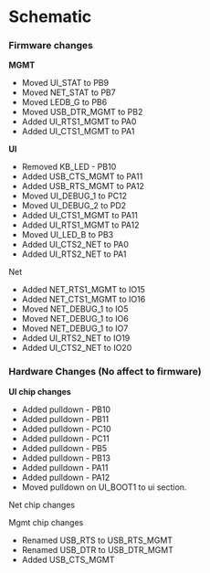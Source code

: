 
# Schematic 

### Firmware changes 
**MGMT**
- Moved UI_STAT to PB9
- Moved NET_STAT to PB7
- Moved LEDB_G to PB6
- Moved USB_DTR_MGMT to PB2
- Added UI_RTS1_MGMT to PA0
- Added UI_CTS1_MGMT to PA1

**UI**
- Removed KB_LED - PB10
- Added USB_CTS_MGMT to PA11
- Added USB_RTS_MGMT to PA12
- Moved UI_DEBUG_1 to PC12
- Moved UI_DEBUG_2 to PD2
- Added UI_CTS1_MGMT to PA11
- Added UI_RTS1_MGMT to PA12
- Moved UI_LED_B to PB3
- Added UI_CTS2_NET to PA0
- Added UI_RTS2_NET to PA1

Net
- Added NET_RTS1_MGMT to IO15
- Added NET_CTS1_MGMT to IO16
- Moved NET_DEBUG_1 to IO5
- Moved NET_DEBUG_1 to IO6
- Moved NET_DEBUG_1 to IO7
- Added UI_RTS2_NET to IO19
- Added UI_CTS2_NET to IO20
### Hardware Changes (No affect to firmware)
**UI chip changes**
- Added pulldown - PB10
- Added pulldown - PB11
- Added pulldown - PC10
- Added pulldown - PC11
- Added pulldown - PB5
- Added pulldown - PB13
- Added pulldown - PA11
- Added pulldown - PA12
- Moved pulldown on UI_BOOT1 to ui section.

Net chip changes

Mgmt chip changes
- Renamed USB_RTS to USB_RTS_MGMT
- Renamed USB_DTR to USB_DTR_MGMT
- Added USB_CTS_MGMT